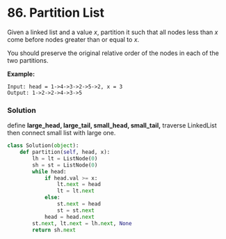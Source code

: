 # 86. Partition List

Given a linked list and a value _x_, partition it such that all nodes less than _x_ come before nodes greater than or equal to _x_.

You should preserve the original relative order of the nodes in each of the two partitions.

**Example:**

```text
Input: head = 1->4->3->2->5->2, x = 3
Output: 1->2->2->4->3->5
```

### Solution

define **large\_head, large\_tail, small\_head, small\_tail,** traverse LinkedList then connect small list with large one.

```python
class Solution(object):
    def partition(self, head, x):
        lh = lt = ListNode(0)
        sh = st = ListNode(0)
        while head:
            if head.val >= x:
                lt.next = head
                lt = lt.next
            else:
                st.next = head
                st = st.next
            head = head.next
        st.next, lt.next = lh.next, None
        return sh.next
```

